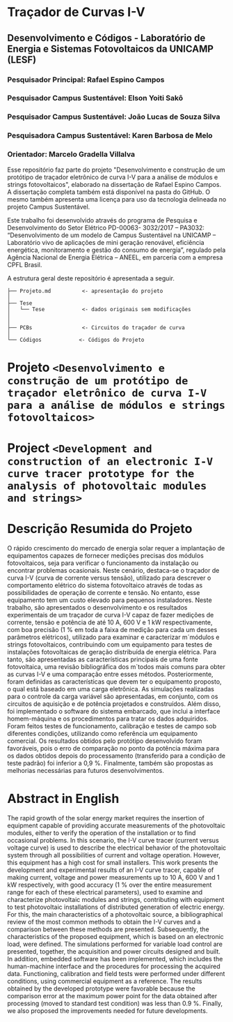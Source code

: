 # Traçador de Curvas I-V
## Desenvolvimento e Códigos - Laboratório de Energia e Sistemas Fotovoltaicos da UNICAMP (LESF)
### Pesquisador Principal: Rafael Espino Campos
### Pesquisador Campus Sustentável: Elson Yoiti Sakô
### Pesquisador Campus Sustentável: João Lucas de Souza Silva
### Pesquisadora Campus Sustentável: Karen Barbosa de Melo
### Orientador: Marcelo Gradella Villalva

Esse repositório faz parte do projeto "Desenvolvimento e construção de um protótipo de traçador eletrônico de curva I-V para a análise de módulos e strings fotovoltaicos", elaborado na dissertação de Rafael Espino Campos. A dissertação completa também está disponível na pasta do GitHub. O mesmo também apresenta uma licença para uso da tecnologia delineada no projeto Campus Sustentável. 

Este trabalho foi desenvolvido através do programa de Pesquisa e Desenvolvimento do Setor Elétrico PD-00063- 3032/2017 – PA3032: “Desenvolvimento de um modelo de Campus Sustentável na UNICAMP – Laboratório vivo de aplicações de mini geração renovável, eficiência energética, monitoramento e gestão do consumo de energia”, regulado pela Agência Nacional de Energia Elétrica – ANEEL, em parceria com a empresa CPFL Brasil.

A estrutura geral deste repositório é apresentada a seguir. 

~~~
├── Projeto.md          <- apresentação do projeto
│
├── Tese
│   └── Tese            <- dados originais sem modificações
│
│
├── PCBs                <- Circuitos do traçador de curva
│
└── Códigos            <- Códigos do Projeto
~~~


# Projeto `<Desenvolvimento e construção de um protótipo de traçador eletrônico de curva I-V para a análise de módulos e strings fotovoltaicos>`
# Project `<Development and construction of an electronic I-V curve tracer prototype for the analysis of photovoltaic modules and strings>`

# Descrição Resumida do Projeto

O rápido crescimento do mercado de energia solar requer a implantação de equipamentos capazes de fornecer medições precisas dos módulos fotovoltaicos, seja para verificar o funcionamento da instalação ou encontrar problemas ocasionais. Neste cenário, destaca-se o traçador de curva I-V (curva de corrente versus tensão), utilizado para descrever o comportamento elétrico do sistema fotovoltaico através de todas as possibilidades de operação de corrente e tensão. No entanto, esse equipamento tem um custo elevado para pequenos instaladores. Neste trabalho, são apresentados o desenvolvimento e os resultados experimentais de um traçador de curva I-V capaz de fazer medições de corrente, tensão e potência de até 10 A, 600 V e 1 kW respectivamente, com boa precisão (1 % em toda a faixa de medição para cada um desses parâmetros elétricos), utilizado para examinar e caracterizar m´módulos e strings fotovoltaicos, contribuindo com um equipamento para testes de instalações fotovoltaicas de geração distribuída de energia elétrica. Para tanto, são apresentadas as características principais de uma fonte fotovoltaica, uma revisão bibliográfica dos m´todos mais comuns para obter as curvas I-V e uma comparação entre esses métodos. Posteriormente, foram definidas as características que devem ter o equipamento proposto, o qual está baseado em uma carga eletrônica. As simulações realizadas para o controle da carga variável são apresentadas, em conjunto, com os circuitos de aquisição e de potência projetados e construídos. Além disso, foi implementado o software do sistema embarcado, que inclui a interface homem-máquina e os procedimentos para tratar os dados adquiridos. Foram feitos testes de funcionamento, calibração e testes de campo sob diferentes condições, utilizando como referência um equipamento comercial. Os resultados obtidos pelo protótipo desenvolvido foram favoráveis, pois o erro de comparação no ponto da potência máxima para os dados obtidos depois do processamento (transferido para a condição de teste padrão) foi inferior a 0,9 %. Finalmente, também são propostas as melhorias necessárias para futuros desenvolvimentos.


# Abstract in English

The rapid growth of the solar energy market requires the insertion of equipment capable of providing accurate measurements of the photovoltaic modules, either to verify the operation of the installation or to find occasional problems. In this scenario, the I-V curve tracer (current versus voltage curve) is used to describe the electrical behavior of the photovoltaic system through all possibilities of current and voltage operation. However, this equipment has a high cost for small installers. This work presents the development and experimental results of an I-V curve tracer, capable of making current, voltage and power measurements up to 10 A, 600 V and 1 kW respectively, with good accuracy (1 % over the entire measurement range for each of these electrical parameters), used to examine and characterize photovoltaic modules and strings, contributing with equipment to test photovoltaic installations of distributed generation of electric energy. For this, the main characteristics of a photovoltaic source, a bibliographical review of the most common methods to obtain the I-V curves and a comparison between these methods are presented. Subsequently, the characteristics of the proposed equipment, which is based on an electronic load, were defined. The simulations performed for variable load control are presented, together, the acquisition and power circuits designed and built. In addition, embedded software has been implemented, which includes the human-machine interface and the procedures for processing the acquired data. Functioning, calibration and field tests were performed under different conditions, using commercial equipment as a reference. The results obtained by the developed prototype were favorable because the comparison error at the maximum power point for the data obtained after processing (moved to standard test condition) was less than 0.9 %. Finally, we also proposed the improvements needed for future developments.

